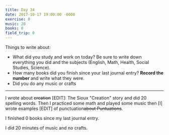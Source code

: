 ```yaml
---
title: Day 34
date: 2017-10-17 19:00:00 -0000
exercise: 0
music: 20
books: 0
field_trip: 0
---
```

Things to write about:

* What did you study and work on today? Be sure to write down everything you did and the subjects (English, Math, Health, Social Studies, Science).
* How many books did you finish since your last journal entry? **Record the number** and write what they were.
* Did you do any music or crafts

***

I wrote about ~~creation~~ \[EDIT\]: The Sioux "Creation" story and did 20 spelling words. Then I practiced some math and played some music then \[I\] wrote examples \[EDIT\] of punctuation~~about Puntuations~~.

I finished 0 books since my last journal entry.

I did 20 minutes of music and no crafts.
